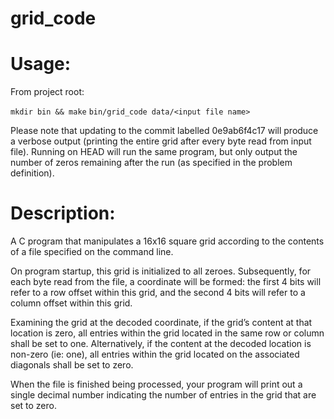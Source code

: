 # grid_code

# Usage:
From project root:

`mkdir bin && make`
`bin/grid_code data/<input file name>`

Please note that updating to the commit labelled 0e9ab6f4c17 will produce a verbose output (printing the entire grid after every byte read from input file). Running on HEAD will run the same program, but only output the number of zeros remaining after the run (as specified in the problem definition).

# Description:
A C program that manipulates a 16x16 square grid according to the contents of a file specified on the command line.  

On program startup, this grid is initialized to all zeroes. Subsequently, for each byte read from the file, a coordinate will be formed: the first 4 bits will refer to a row offset within this grid, and the second 4 bits will refer to a column offset within this grid.  

Examining the grid at the decoded coordinate, if the grid’s content at that location is zero, all entries within the grid located in the same row or column shall be set to one. Alternatively, if the content at the decoded location is non-zero (ie: one), all entries within the grid located on the associated diagonals shall be set to zero.  

When the file is finished being processed, your program will print out a single decimal number indicating the number of entries in the grid that are set to zero.